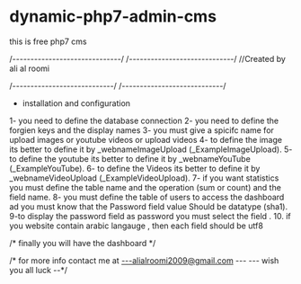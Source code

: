 # dynamic-php7-admin-cms
this is free php7 cms 

/*------------------------------*/
/*-----------------------------*/
//Created by ali al roomi

/*----------------------------*/
/*----------------------------*/

*  installation and configuration

1- you need to define the database connection 
2- you need to define the forgien keys and the display names
3- you must give a spicifc name for upload images or youtube videos or upload videos 
4- to define the image its better to define it by _webnameImageUpload (_ExampleImageUpload).
5- to define the youtube its better to define it by _webnameYouTube (_ExampleYouTube).
6- to define the Videos its better to define it by _webnameVideoUpload (_ExampleVideoUpload).
7- if you want statistics you must define the table name and the operation (sum or count) and the field name.
8- you must define the table of users to access the dashboard ad you must know that the Password field value Should be  datatype (sha1).
9-to display the password field as password you must select the field .
10. if you website contain arabic langauge , then each field should be utf8


/* finally you will have the dashboard */

/* for more info contact me at 
---alialroomi2009@gmail.com ---
--- wish you all luck --*/
